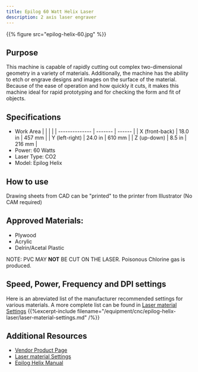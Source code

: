 ```yaml
---
title: Epilog 60 Watt Helix Laser
description: 2 axis laser engraver
---
```


{{% figure src="epilog-helix-60.jpg" %}}

## Purpose
This machine is capable of rapidly cutting out complex two-dimensional geometry in a variety of materials. Additionally, the machine has the ability to etch or engrave designs and images on the surface of the material. Because of the ease of operation and how quickly it cuts, it makes this machine ideal for rapid prototyping and for checking the form and fit of objects.

## Specifications
- Work Area
|                |         |        |
| -------------- | ------- | ------ |
| X (front-back) | 18.0 in | 457 mm |
| Y (left-right) | 24.0 in | 610 mm |
| Z (up-down)    |  8.5 in | 216 mm |
- Power: 60 Watts
- Laser Type: CO2
- Model: Epilog Helix

## How to use
Drawing sheets from CAD can be "printed" to the printer from Illustrator (No CAM required)

## Approved Materials:
- Plywood
- Acrylic
- Delrin/Acetal Plastic

NOTE: PVC MAY **NOT** BE CUT ON THE LASER. Poisonous Chlorine gas is produced.

## Speed, Power, Frequency and DPI settings
Here is an abreviated list of the manufacturer recommended settings for various materials. A more complete list can be found in [Laser material Settings][2]
{{%excerpt-include filename="/equipment/cnc/epilog-helix-laser/laser-material-settings.md" /%}}

## Additional Resources
- [Vendor Product Page][1]
- [Laser material Settings][2]
- [Epilog Helix Manual][3]

[1]: https://www.epiloglaser.com/laser-machines/mini-helix-engraver-cutter/
<!-- Source: https://www.epiloglaser.com/assets/downloads/fusion-material-settings.pdf  -->
[2]: laser-material-settings.pdf
<!-- Source: https://www.epiloglaser.com/assets/downloads/manuals/legend-manual-web.pdf -->
[3]: epilog-helix-manual.pdf
